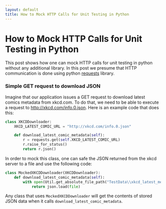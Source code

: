 ```yaml
---
layout: default
title: How to Mock HTTP Calls for Unit Testing in Python
---
```


# How to Mock HTTP Calls for Unit Testing in Python

This post shows how one can mock HTTP calls for unit testing in python without any additional library. In this post we presume that HTTP communication is done using python [requests](http://docs.python-requests.org/en/master/) library.

### Simple GET request to download JSON

Imagine that our application issues a GET request to download latest comics metadata from xkcd.com. To do that, we need to be able to execute a request to http://xkcd.com/info.0.json. Here is an example code that does this:

```python
class XKCDDownloader:
    XKCD_LATEST_COMIC_URL = "http://xkcd.com/info.0.json"

    def download_latest_comic_metadata(self):
        r = requests.get(self.XKCD_LATEST_COMIC_URL)
        r.raise_for_status()
        return r.json()
```

In order to mock this class, one can safe the JSON returned from the xkcd server to a file and use the following code:

```python
class MockedXKCDDownloader(XKCDDownloader):
    def download_latest_comic_metadata(self):
        with open(Util.get_absolute_file_path("TestData\\xkcd_latest_metadata.json")) as file:
            return json.load(file)
```

Any class that uses `MockedXKCDDownloader` will get the contents of stored JSON data when it calls `download_latest_comic_metadata`.

